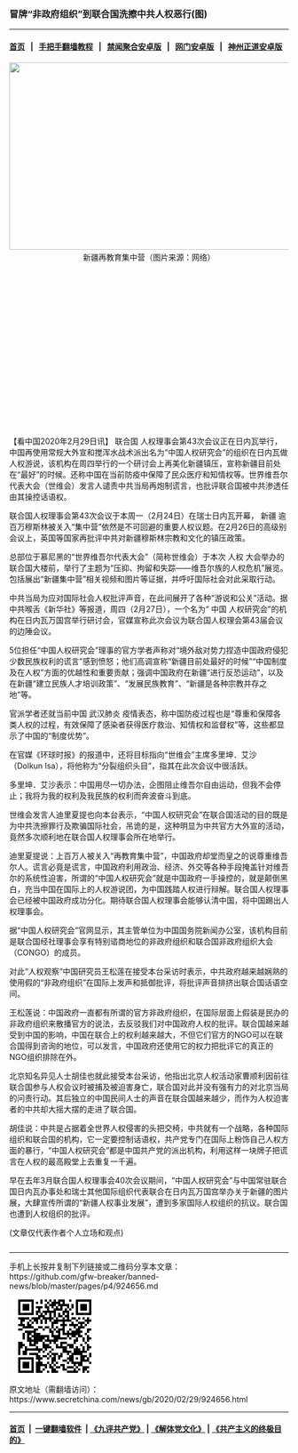 ### 冒牌“非政府组织”到联合国洗擦中共人权恶行(图)
------------------------

#### [首页](https://github.com/gfw-breaker/banned-news/blob/master/README.md) &nbsp;&nbsp;|&nbsp;&nbsp; [手把手翻墙教程](https://github.com/gfw-breaker/guides/wiki) &nbsp;&nbsp;|&nbsp;&nbsp; [禁闻聚合安卓版](https://github.com/gfw-breaker/bn-android) &nbsp;&nbsp;|&nbsp;&nbsp; [网门安卓版](https://github.com/oGate2/oGate) &nbsp;&nbsp;|&nbsp;&nbsp; [神州正道安卓版](https://github.com/SzzdOgate/update) 



<div class="article_right" style="fone-color:#000">
 <p style="text-align:center">
  <img alt="" src="http://img2.secretchina.com/pic/2019/10-20/p2544421a275537139-ss.jpg" style="height:337px; width:600px"/>
  <br>
   新疆再教育集中营（图片来源：网络）
   <span id="hideid" name="hideid" style="color:red;display:none;">
    <span href="https://www.secretchina.com">
    </span>
   </span>
  </br>
 </p>
 <div id="txt-mid1-t21-2017">
  <ins class="adsbygoogle" data-ad-client="ca-pub-1276641434651360" data-ad-slot="2451032099" style="display:inline-block;width:336px;height:280px">
  </ins>
  <div id="SC-22xxx">
  </div>
 </div>
 <p>
  【看中国2020年2月29日讯】
  <span href="https://www.secretchina.com/news/gb/tag/联合国" target="_blank">
   联合国
  </span>
  人权理事会第43次会议正在日内瓦举行，中国再使用常规大外宣和搅浑水战术派出名为“中国人权研究会”的组织在日内瓦做人权游说，该机构在周四举行的一个研讨会上再美化新疆镇压，宣称新疆目前处在“最好”的时候。还称中国在当前防疫中保障了民众医疗和知情权等。世界维吾尔代表大会（世维会）发言人谴责中共当局再炮制谎言，也批评联合国被中共渗透任由其操控话语权。
  <span id="hideid" name="hideid" style="color:red;display:none;">
   <span href="https://www.secretchina.com">
   </span>
  </span>
 </p>
 <p>
  联合国人权理事会第43次会议于本周一（2月24日）在瑞士日内瓦开幕，
  <span href="https://www.secretchina.com/news/gb/tag/新疆" target="_blank">
   新疆
  </span>
  逾百万穆斯林被关入“集中营”依然是不可回避的重要人权议题。在2月26日的高级别会议上，英国等国家再批评中共对新疆穆斯林宗教和文化的镇压政策。
 </p>
 <p>
  总部位于慕尼黑的“世界维吾尔代表大会”（简称世维会）于本次
  <span href="https://www.secretchina.com/news/gb/tag/人权" target="_blank">
   人权
  </span>
  大会举办的联合国大楼前，举行了主题为“压抑、拘留和失踪——维吾尔族的人权危机”展览。包括展出“新疆集中营”相关视频和图片等证据，并呼吁国际社会对此采取行动。
 </p>
 <p>
  中共当局为应对国际社会人权批评声音，在此间展开了各种“游说和公关”活动。据中共喉舌《新华社》等报道，周四（2月27日），一个名为“
  <span href="https://www.secretchina.com" target="_blank">
   中国
  </span>
  人权研究会”的机构在日内瓦万国宫举行研讨会，官媒宣称此次会议为联合国人权理会第43届会议的边陲会议。
 </p>
 <p>
  5位担任“中国人权研究会”理事的官方学者声称对“境外敌对势力捏造中国政府侵犯少数民族权利的谎言”感到愤怒；他们高调宣称“新疆目前处最好的时候”“中国制度及在人权”方面的优越性和重要贡献；强调中国政府在新疆“进行反恐运动”，以及在新疆“建立民族人才培训政策”、“发展民族教育”、“新疆是各种宗教并存之地”等。
 </p>
 <p>
  官派学者还就当前中国
  <span href="https://www.secretchina.com/news/gb/tag/武汉肺炎" target="_blank">
   武汉肺炎
  </span>
  疫情表态，称中国防疫过程也是“尊重和保障各类人权的过程，有效保障了感染者获得医疗救治、知情权和监督权”等，这些都显示了中国的“制度优势”。
 </p>
 <p>
  在官媒《环球时报》的报道中，还将目标指向“世维会”主席多里坤．艾沙（Dolkun Isa），将他称为“分裂组织头目”，指其在此次会议中很活跃。
 </p>
 <p>
  多里坤．艾沙表示：中国用尽一切办法，企图阻止维吾尔自由运动，但我不会停止；我将为我的权利及我民族的权利而奔波奋斗到底。
 </p>
 <p>
  世维会发言人迪里夏提也向本台表示，“中国人权研究会”在联合国活动的目的既是为中共洗擦罪行及欺骗国际社会，吊诡的是，这种明显为中共官方大外宣的活动，竟然多次顺利地在联合国人权理事会所在地举行。
 </p>
 <p>
  迪里夏提说：上百万人被关入“再教育集中营”，中国政府却堂而皇之的说尊重维吾尔人。谎言必竟是谎言，中国政府利用政治、经济、外交等各种手段掩盖针对维吾尔的系统性迫害，所谓的“中国人权研究会”就是中国政府一手操控的，就是颠倒黑白，充当中国在国际上的人权游说团，为中国践踏人权进行辩解。联合国人权理事会已经被中国政府成功分化。期待联合国人权理事会能够认清中国，将中国踢出人权理事会。
 </p>
 <p>
  据“中国人权研究会”官网显示，其主管单位为中国国务院新闻办公室，该机构目前是联合国经社理事会享有特别谘商地位的非政府组织和联合国非政府组织大会（CONGO）的成员。
 </p>
 <p>
  对此“人权观察”中国研究员王松莲在接受本台采访时表示，中共政府越来越娴熟的使用假的“非政府组织”在国际上发声和抵御批评，将批评声音排挤出联合国话语空间。
 </p>
 <p>
  王松莲说：中国政府一直都有所谓的官方非政府组织，在国际层面上假装是民办的非政府组织来散播官方的说法，去反驳我们对中国政府人权的批评。联合国越来越受到中国的影响，中国在联合上的权利越来越大，不但它们官方的NGO可以在联合国得到咨询的地位，可以发言，中国政府还使用它的权力把批评它的真正的NGO组织排除在外。
 </p>
 <p>
  北京知名异见人士胡佳也就此接受本台采访，他指出北京人权活动家曹顺利因前往联合国参与人权会议时被捕及被迫害身亡，联合国对此并没有强有力的对北京当局的问责行动。其后独立的中国民间人士的声音在联合国越来越少，而作为人权迫害者的中共却大摇大摆的走进了联合国。
 </p>
 <p>
  胡佳说：中共是占据着全世界人权侵害的头把交椅，中共就有一个战略，各种国际组织和联合国的机构，它一定要控制话语权，共产党专门在国际上粉饰自己人权方面的暴行，“中国人权研究会”都是中国共产党的派出机构，利用这样一块牌子把谎言在人权的最高殿堂上去重复一千遍。
 </p>
 <p>
  早在去年3月联合国人权理事会40次会议期间，“中国人权研究会”与中国常驻联合国日内瓦办事处和瑞士其他国际组织代表联合在日内瓦万国宫举办关于新疆的图片展，大肆宣传所谓的“新疆人权事业发展”，遭到多家国际人权组织的抗议。联合国也遭到人权组织的批评。
 </p>
 (文章仅代表作者个人立场和观点)
 <center>
  <div>
   <div id="txt-mid2-t22-2017" style="display: block;  max-height: 351px;  overflow: hidden;">
    <div id="SC-21xxx">
    </div>
    <ins class="adsbygoogle" data-ad-client="ca-pub-1276641434651360" data-ad-format="auto" data-ad-slot="4301710469" data-full-width-responsive="true" style="display:block">
    </ins>
   </div>
  </div>
 </center>
 <div style="padding-top:12px;">
 </div>
</div>

<hr/>
手机上长按并复制下列链接或二维码分享本文章：<br/>
https://github.com/gfw-breaker/banned-news/blob/master/pages/p4/924656.md <br/>
<a href='https://github.com/gfw-breaker/banned-news/blob/master/pages/p4/924656.md'><img src='https://github.com/gfw-breaker/banned-news/blob/master/pages/p4/924656.md.png'/></a> <br/>
原文地址（需翻墙访问）：https://www.secretchina.com/news/gb/2020/02/29/924656.html


------------------------
#### [首页](https://github.com/gfw-breaker/banned-news/blob/master/README.md) &nbsp;|&nbsp; [一键翻墙软件](https://github.com/gfw-breaker/nogfw/blob/master/README.md) &nbsp;| [《九评共产党》](https://github.com/gfw-breaker/9ping.md/blob/master/README.md#九评之一评共产党是什么) | [《解体党文化》](https://github.com/gfw-breaker/jtdwh.md/blob/master/README.md) | [《共产主义的终极目的》](https://github.com/gfw-breaker/gczydzjmd.md/blob/master/README.md)


<img src='http://gfw-breaker.win/banned-news/pages/p4/924656.md' width='0px' height='0px'/>
